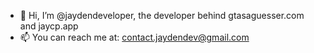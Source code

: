 - 👋 Hi, I’m @jaydendeveloper, the developer behind gtasaguesser.com and jaycp.app
- 📫 You can reach me at: contact.jaydendev@gmail.com
